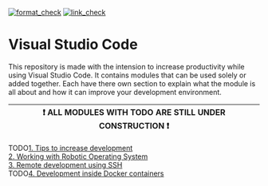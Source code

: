 [![format_check](https://github.com/R2CLab/visual_studio_code/actions/workflows/formatter.yml/badge.svg)](https://github.com/R2CLab/visual_studio_code/actions/workflows/formatter.yml)
[![link_check](https://github.com/R2CLab/visual_studio_code/actions/workflows/link_checker.yml/badge.svg)](https://github.com/R2CLab/visual_studio_code/actions/workflows/link_checker.yml)


# Visual Studio Code

This repository is made with the intension to increase productivity while using Visual Studio Code. It contains modules that can be used solely or added together. Each have there own section to explain what the module is all about and how it can improve your development environment. 


|  :exclamation: ALL MODULES WITH TODO ARE STILL UNDER CONSTRUCTION :exclamation: |
|-----------|

TODO[1. Tips to increase development](docs/vscode_tips.md)  
[2. Working with Robotic Operating System ](docs/vscode_ros.md)  
[3. Remote development using SSH](docs/vscode_remote.md)  
TODO[4. Development inside Docker containers](docs/vscode_docker.md)  

